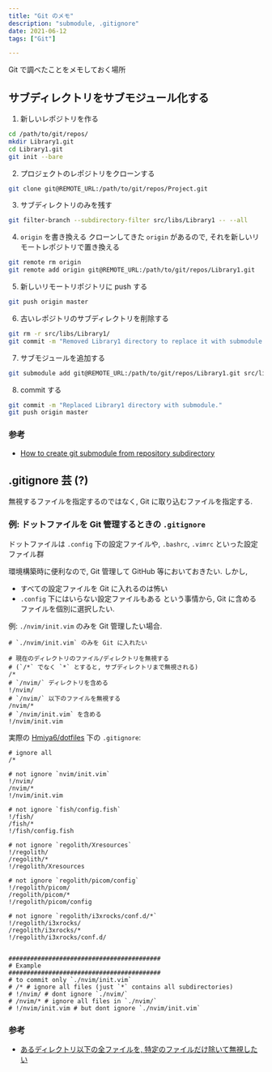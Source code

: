 ```yaml
---
title: "Git のメモ"
description: "submodule, .gitignore"
date: 2021-06-12
tags: ["Git"]

---
```


Git で調べたことをメモしておく場所

## サブディレクトリをサブモジュール化する

1. 新しいレポジトリを作る
```sh
cd /path/to/git/repos/
mkdir Library1.git
cd Library1.git
git init --bare
```
2. プロジェクトのレポジトリをクローンする
```sh
git clone git@REMOTE_URL:/path/to/git/repos/Project.git
```
3. サブディレクトリのみを残す
```sh
git filter-branch --subdirectory-filter src/libs/Library1 -- --all
```
4. `origin` を書き換える
クローンしてきた `origin` があるので, それを新しいリモートレポジトリで置き換える
```sh
git remote rm origin
git remote add origin git@REMOTE_URL:/path/to/git/repos/Library1.git
```
5. 新しいリモートリポジトリに push する
```sh
git push origin master
```
6. 古いレポジトリのサブディレクトリを削除する
```sh
git rm -r src/libs/Library1/
git commit -m "Removed Library1 directory to replace it with submodule."
```
7. サブモジュールを追加する
```sh
git submodule add git@REMOTE_URL:/path/to/git/repos/Library1.git src/libs/Library1
```
8. commit する
```sh
git commit -m "Replaced Library1 directory with submodule."
git push origin master
```

### 参考
- [How to create git submodule from repository subdirectory](http://blog.davidecoppola.com/2015/02/how-to-create-git-submodule-from-repository-subdirectory/)




## .gitignore 芸 (?)
無視するファイルを指定するのではなく, Git に取り込むファイルを指定する. 

### 例: ドットファイルを Git 管理するときの `.gitignore`
ドットファイルは `.config` 下の設定ファイルや, `.bashrc`, `.vimrc` といった設定ファイル群

環境構築時に便利なので, Git 管理して GitHub 等においておきたい. しかし,
- すべての設定ファイルを Git に入れるのは怖い
- `.config` 下にはいらない設定ファイルもある
という事情から, Git に含めるファイルを個別に選択したい.


例: `./nvim/init.vim` のみを Git 管理したい場合.
```gitignore
# `./nvim/init.vim` のみを Git に入れたい

# 現在のディレクトリのファイル/ディレクトリを無視する 
# (`/*` でなく `*` とすると, サブディレクトリまで無視される)
/*
# `/nvim/` ディレクトリを含める
!/nvim/
# `/nvim/` 以下のファイルを無視する
/nvim/*
# `/nvim/init.vim` を含める
!/nvim/init.vim

```

実際の [Hmiya6/dotfiles](https://github.com/Hmiya6/dotfiles) 下の `.gitignore`:

```gitignore
# ignore all
/*

# not ignore `nvim/init.vim`
!/nvim/
/nvim/*
!/nvim/init.vim

# not ignore `fish/config.fish`
!/fish/
/fish/*
!/fish/config.fish

# not ignore `regolith/Xresources`
!/regolith/
/regolith/*
!/regolith/Xresources

# not ignore `regolith/picom/config`
!/regolith/picom/
/regolith/picom/*
!/regolith/picom/config

# not ignore `regolith/i3xrocks/conf.d/*`
!/regolith/i3xrocks/
/regolith/i3xrocks/*
!/regolith/i3xrocks/conf.d/


##########################################
# Example
##########################################
# to commit only `./nvim/init.vim`
# /* # ignore all files (just `*` contains all subdirectories)
# !/nvim/ # dont ignore `./nvim/`
# /nvim/* # ignore all files in `./nvim/`
# !/nvim/init.vim # but dont ignore `./nvim/init.vim`
```

### 参考
- [あるディレクトリ以下の全ファイルを, 特定のファイルだけ除いて無視したい](https://qiita.com/anqooqie/items/110957797b3d5280c44f#%E3%81%82%E3%82%8B%E3%83%87%E3%82%A3%E3%83%AC%E3%82%AF%E3%83%88%E3%83%AA%E4%BB%A5%E4%B8%8B%E3%81%AE%E5%85%A8%E3%83%95%E3%82%A1%E3%82%A4%E3%83%AB%E3%82%92%E7%89%B9%E5%AE%9A%E3%81%AE%E3%83%95%E3%82%A1%E3%82%A4%E3%83%AB%E3%81%A0%E3%81%91%E9%99%A4%E3%81%84%E3%81%A6%E7%84%A1%E8%A6%96%E3%81%97%E3%81%9F%E3%81%84)

